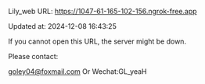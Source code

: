 Lily_web URL: https://1047-61-165-102-156.ngrok-free.app

Updated at: 2024-12-08 16:43:25

If you cannot open this URL, the server might be down.

Please contact: 

goley04@foxmail.com Or Wechat:GL_yeaH